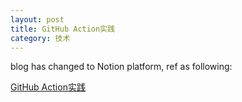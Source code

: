 ```yaml
---
layout: post
title: GitHub Action实践
category: 技术
---
```


blog has changed to Notion platform, ref as following:

[GitHub Action实践](https://different-slice-f4c.notion.site/GitHub-Action-8b7f462f54904b28a32377eee2166745?pvs=4)